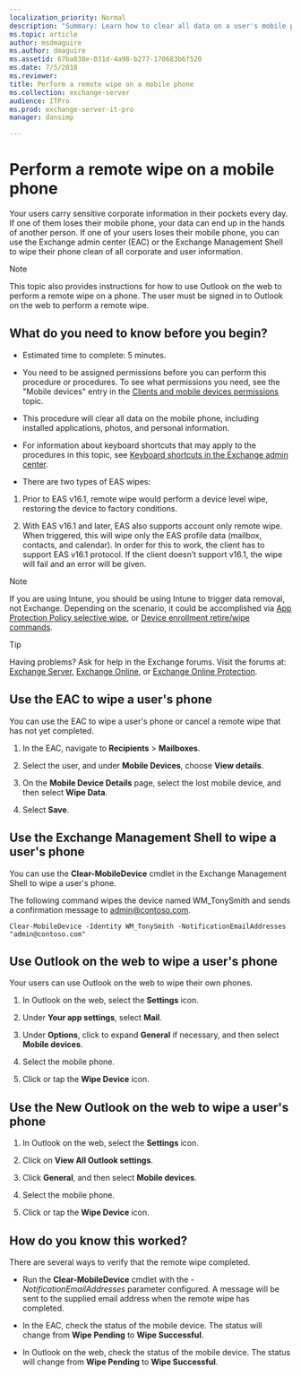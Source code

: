 ```yaml
---
localization_priority: Normal
description: "Summary: Learn how to clear all data on a user's mobile phone in the Exchange admin center."
ms.topic: article
author: msdmaguire
ms.author: dmaguire
ms.assetid: 67ba838e-031d-4a98-b277-170683b6f520
ms.date: 7/5/2018
ms.reviewer: 
title: Perform a remote wipe on a mobile phone
ms.collection: exchange-server
audience: ITPro
ms.prod: exchange-server-it-pro
manager: dansimp

---
```


# Perform a remote wipe on a mobile phone

Your users carry sensitive corporate information in their pockets every day. If one of them loses their mobile phone, your data can end up in the hands of another person. If one of your users loses their mobile phone, you can use the Exchange admin center (EAC) or the Exchange Management Shell to wipe their phone clean of all corporate and user information.

> [!NOTE]
> This topic also provides instructions for how to use Outlook on the web to perform a remote wipe on a phone. The user must be signed in to Outlook on the web to perform a remote wipe.

## What do you need to know before you begin?

- Estimated time to complete: 5 minutes.

- You need to be assigned permissions before you can perform this procedure or procedures. To see what permissions you need, see the "Mobile devices" entry in the [Clients and mobile devices permissions](../../permissions/feature-permissions/client-and-mobile-device-permissions.md) topic.

- This procedure will clear all data on the mobile phone, including installed applications, photos, and personal information.

- For information about keyboard shortcuts that may apply to the procedures in this topic, see [Keyboard shortcuts in the Exchange admin center](../../about-documentation/exchange-admin-center-keyboard-shortcuts.md).

- There are two types of EAS wipes:

1. Prior to EAS v16.1, remote wipe would perform a device level wipe, restoring the device to factory conditions.

2. With EAS v16.1 and later, EAS also supports account only remote wipe. When triggered, this will wipe only the EAS profile data (mailbox, contacts, and calendar). In order for this to work, the client has to support EAS v16.1 protocol. If the client doesn’t support v16.1, the wipe will fail and an error will be given.

> [!NOTE]
> If you are using Intune, you should be using Intune to trigger data removal, not Exchange. Depending on the scenario, it could be accomplished via [App Protection Policy selective wipe](https://docs.microsoft.com/intune/apps-selective-wipe), or [Device enrollment retire/wipe commands](https://docs.microsoft.com/intune/devices-wipe).

> [!TIP]
> Having problems? Ask for help in the Exchange forums. Visit the forums at: [Exchange Server](https://go.microsoft.com/fwlink/p/?linkId=60612), [Exchange Online](https://go.microsoft.com/fwlink/p/?linkId=267542), or [Exchange Online Protection](https://go.microsoft.com/fwlink/p/?linkId=285351).

## Use the EAC to wipe a user's phone

You can use the EAC to wipe a user's phone or cancel a remote wipe that has not yet completed.

1. In the EAC, navigate to **Recipients** \> **Mailboxes**.

2. Select the user, and under **Mobile Devices**, choose **View details**.

3. On the **Mobile Device Details** page, select the lost mobile device, and then select **Wipe Data**.

4. Select **Save**.

## Use the Exchange Management Shell to wipe a user's phone

You can use the **Clear-MobileDevice** cmdlet in the Exchange Management Shell to wipe a user's phone.

The following command wipes the device named WM_TonySmith and sends a confirmation message to admin@contoso.com.

```
Clear-MobileDevice -Identity WM_TonySmith -NotificationEmailAddresses "admin@contoso.com"
```

## Use Outlook on the web to wipe a user's phone

Your users can use Outlook on the web to wipe their own phones.

1. In Outlook on the web, select the **Settings** icon.

2. Under **Your app settings**, select **Mail**.

3. Under **Options**, click to expand **General** if necessary, and then select **Mobile devices**.

4. Select the mobile phone.

5. Click or tap the **Wipe Device** icon.

## Use the New Outlook on the web to wipe a user's phone

1. In Outlook on the web, select the **Settings** icon.

2. Click on **View All Outlook settings**.

3. Click **General**,  and then select **Mobile devices**.

4. Select the mobile phone.

5. Click or tap the **Wipe Device** icon.

## How do you know this worked?

There are several ways to verify that the remote wipe completed.

- Run the **Clear-MobileDevice** cmdlet with the _-NotificationEmailAddresses_ parameter configured. A message will be sent to the supplied email address when the remote wipe has completed.

- In the EAC, check the status of the mobile device. The status will change from **Wipe Pending** to **Wipe Successful**.

- In Outlook on the web, check the status of the mobile device. The status will change from **Wipe Pending** to **Wipe Successful**.
